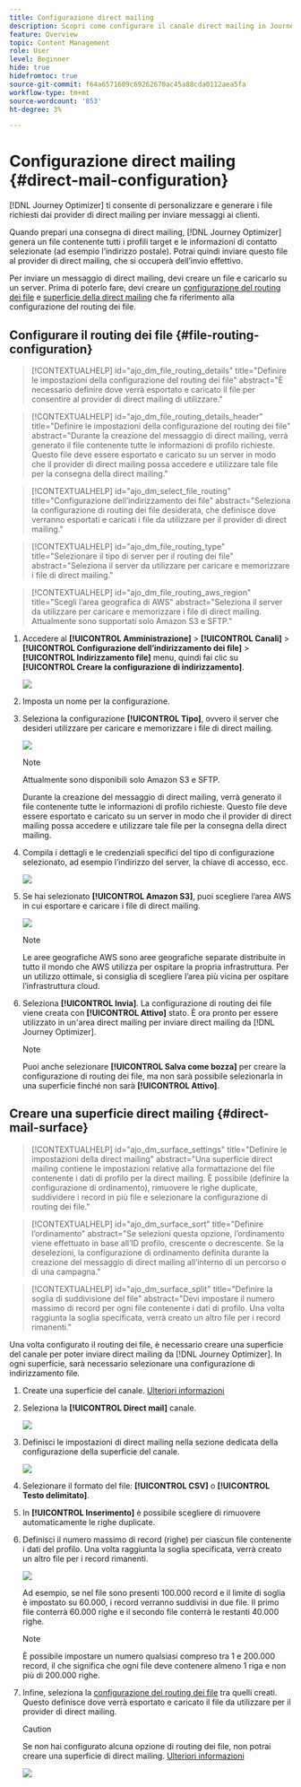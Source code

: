 ```yaml
---
title: Configurazione direct mailing
description: Scopri come configurare il canale direct mailing in Journey Optimizer
feature: Overview
topic: Content Management
role: User
level: Beginner
hide: true
hidefromtoc: true
source-git-commit: f64a6571609c69262670ac45a88cda0112aea5fa
workflow-type: tm+mt
source-wordcount: '853'
ht-degree: 3%

---
```


# Configurazione direct mailing {#direct-mail-configuration}

[!DNL Journey Optimizer] ti consente di personalizzare e generare i file richiesti dai provider di direct mailing per inviare messaggi ai clienti.

Quando prepari una consegna di direct mailing, [!DNL Journey Optimizer] genera un file contenente tutti i profili target e le informazioni di contatto selezionate (ad esempio l’indirizzo postale). Potrai quindi inviare questo file al provider di direct mailing, che si occuperà dell’invio effettivo.

Per inviare un messaggio di direct mailing, devi creare un file e caricarlo su un server. Prima di poterlo fare, devi creare un [configurazione del routing dei file](#file-routing-configuration) e [superficie della direct mailing](#direct-mail-surface) che fa riferimento alla configurazione del routing dei file.

## Configurare il routing dei file {#file-routing-configuration}

>[!CONTEXTUALHELP]
>id="ajo_dm_file_routing_details"
>title="Definire le impostazioni della configurazione del routing dei file"
>abstract="È necessario definire dove verrà esportato e caricato il file per consentire al provider di direct mailing di utilizzare."

>[!CONTEXTUALHELP]
>id="ajo_dm_file_routing_details_header"
>title="Definire le impostazioni della configurazione del routing dei file"
>abstract="Durante la creazione del messaggio di direct mailing, verrà generato il file contenente tutte le informazioni di profilo richieste. Questo file deve essere esportato e caricato su un server in modo che il provider di direct mailing possa accedere e utilizzare tale file per la consegna della direct mailing."

>[!CONTEXTUALHELP]
>id="ajo_dm_select_file_routing"
>title="Configurazione dell’indirizzamento dei file"
>abstract="Seleziona la configurazione di routing dei file desiderata, che definisce dove verranno esportati e caricati i file da utilizzare per il provider di direct mailing."

>[!CONTEXTUALHELP]
>id="ajo_dm_file_routing_type"
>title="Selezionare il tipo di server per il routing dei file"
>abstract="Seleziona il server da utilizzare per caricare e memorizzare i file di direct mailing."

>[!CONTEXTUALHELP]
>id="ajo_dm_file_routing_aws_region"
>title="Scegli l’area geografica di AWS"
>abstract="Seleziona il server da utilizzare per caricare e memorizzare i file di direct mailing. Attualmente sono supportati solo Amazon S3 e SFTP."

1. Accedere al **[!UICONTROL Amministrazione]** > **[!UICONTROL Canali]** > **[!UICONTROL Configurazione dell’indirizzamento dei file]** > **[!UICONTROL Indirizzamento file]** menu, quindi fai clic su **[!UICONTROL Creare la configurazione di indirizzamento]**.

   ![](assets/file-routing-config-button.png)

1. Imposta un nome per la configurazione.

1. Seleziona la configurazione **[!UICONTROL Tipo]**, ovvero il server che desideri utilizzare per caricare e memorizzare i file di direct mailing.<!--why is it Type and not Server or Server type? asked to PM-->

   ![](assets/file-routing-config-type.png)

   >[!NOTE]
   >
   >Attualmente sono disponibili solo Amazon S3 e SFTP.

   Durante la creazione del messaggio di direct mailing, verrà generato il file contenente tutte le informazioni di profilo richieste. Questo file deve essere esportato e caricato su un server in modo che il provider di direct mailing possa accedere e utilizzare tale file per la consegna della direct mailing.

1. Compila i dettagli e le credenziali specifici del tipo di configurazione selezionato, ad esempio l’indirizzo del server, la chiave di accesso, ecc. <!--need to detail more?-->

   <!--![](assets/file-routing-config-aws-details.png)-->

   ![](assets/file-routing-config-sftp-details.png)

1. Se hai selezionato **[!UICONTROL Amazon S3]**, puoi scegliere l’area AWS in cui esportare e caricare i file di direct mailing.

   ![](assets/file-routing-config-aws-region.png)

   >[!NOTE]
   >
   >Le aree geografiche AWS sono aree geografiche separate distribuite in tutto il mondo che AWS utilizza per ospitare la propria infrastruttura. Per un utilizzo ottimale, si consiglia di scegliere l’area più vicina per ospitare l’infrastruttura cloud.

1. Seleziona **[!UICONTROL Invia]**. La configurazione di routing dei file viene creata con **[!UICONTROL Attivo]** stato. È ora pronto per essere utilizzato in un&#39;area direct mailing per inviare direct mailing da [!DNL Journey Optimizer].

   >[!NOTE]
   >
   >Puoi anche selezionare **[!UICONTROL Salva come bozza]** per creare la configurazione di routing dei file, ma non sarà possibile selezionarla in una superficie finché non sarà **[!UICONTROL Attivo]**.

## Creare una superficie direct mailing {#direct-mail-surface}

>[!CONTEXTUALHELP]
>id="ajo_dm_surface_settings"
>title="Definire le impostazioni della direct mailing"
>abstract="Una superficie direct mailing contiene le impostazioni relative alla formattazione del file contenente i dati di profilo per la direct mailing. È possibile (definire la configurazione di ordinamento), rimuovere le righe duplicate, suddividere i record in più file e selezionare la configurazione di routing dei file."

>[!CONTEXTUALHELP]
>id="ajo_dm_surface_sort"
>title="Definire l’ordinamento"
>abstract="Se selezioni questa opzione, l’ordinamento viene effettuato in base all’ID profilo, crescente o decrescente. Se la deselezioni, la configurazione di ordinamento definita durante la creazione del messaggio di direct mailing all’interno di un percorso o di una campagna."

>[!CONTEXTUALHELP]
>id="ajo_dm_surface_split"
>title="Definire la soglia di suddivisione del file"
>abstract="Devi impostare il numero massimo di record per ogni file contenente i dati di profilo. Una volta raggiunta la soglia specificata, verrà creato un altro file per i record rimanenti."

Una volta configurato il routing dei file, è necessario creare una superficie del canale per poter inviare direct mailing da [!DNL Journey Optimizer]. In ogni superficie, sarà necessario selezionare una configurazione di indirizzamento file.

1. Create una superficie del canale. [Ulteriori informazioni](channel-surfaces.md)

1. Seleziona la **[!UICONTROL Direct mail]** canale.

   ![](assets/surface-direct-mail-channel.png)

1. Definisci le impostazioni di direct mailing nella sezione dedicata della configurazione della superficie del canale.

   ![](assets/surface-direct-mail-settings.png)

1. Selezionare il formato del file: **[!UICONTROL CSV]** o **[!UICONTROL Testo delimitato]**.

1. In **[!UICONTROL Inserimento]** è possibile scegliere di rimuovere automaticamente le righe duplicate.

1. Definisci il numero massimo di record (righe) per ciascun file contenente i dati del profilo. Una volta raggiunta la soglia specificata, verrà creato un altro file per i record rimanenti.

   ![](assets/surface-direct-mail-split.png)

   Ad esempio, se nel file sono presenti 100.000 record e il limite di soglia è impostato su 60.000, i record verranno suddivisi in due file. Il primo file conterrà 60.000 righe e il secondo file conterrà le restanti 40.000 righe.

   >[!NOTE]
   >
   >È possibile impostare un numero qualsiasi compreso tra 1 e 200.000 record, il che significa che ogni file deve contenere almeno 1 riga e non più di 200.000 righe.

1. Infine, seleziona la [configurazione del routing dei file](#file-routing-configuration) tra quelli creati. Questo definisce dove verrà esportato e caricato il file da utilizzare per il provider di direct mailing.

   >[!CAUTION]
   >
   >Se non hai configurato alcuna opzione di routing dei file, non potrai creare una superficie di direct mailing. [Ulteriori informazioni](#file-routing-configuration)

   ![](assets/surface-direct-mail-file-routing.png)